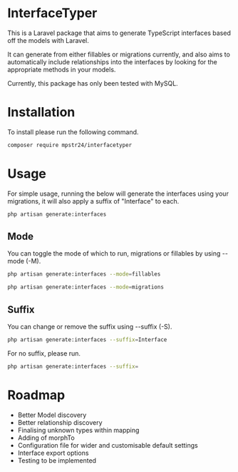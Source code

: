 # InterfaceTyper

This is a Laravel package that aims to generate TypeScript interfaces based off the models with Laravel.

It can generate from either fillables or migrations currently, and also aims to automatically include relationships into
the interfaces by looking for the appropriate methods in your models.

Currently, this package has only been tested with MySQL.

# Installation

To install please run the following command.

```bash
composer require mpstr24/interfacetyper
```

# Usage

For simple usage, running the below will generate the interfaces using your migrations, it will also apply a suffix of "Interface" to each. 

```bash
php artisan generate:interfaces
```

## Mode

You can toggle the mode of which to run, migrations or fillables by using --mode (-M).

```bash
php artisan generate:interfaces --mode=fillables
```

```bash
php artisan generate:interfaces --mode=migrations
```

## Suffix

You can change or remove the suffix using --suffix (-S).

```bash
php artisan generate:interfaces --suffix=Interface
```

For no suffix, please run.

```bash
php artisan generate:interfaces --suffix=
```

# Roadmap

- Better Model discovery
- Better relationship discovery
- Finalising unknown types within mapping
- Adding of morphTo
- Configuration file for wider and customisable default settings
- Interface export options
- Testing to be implemented
